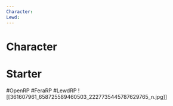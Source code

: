 ```yaml
---
Character: 
Lewd:
---
```

# Character


# Starter


#OpenRP #FeraRP #LewdRP
![[361607961_658725589460503_2227735445787629765_n.jpg]]